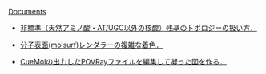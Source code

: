 [Documents](../Documents)


-  [非標準（天然アミノ酸・AT/UGC以外の核酸）残基のトポロジーの扱い方．](../NonStdRes)

-  [分子表面(molsurf)レンダラーの複雑な着色．](../SASPaint)

-  [CueMolの出力したPOVRayファイルを編集して凝った図を作る．](../POVRay1)
